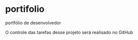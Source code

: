 # portifolio
portfólio de desenvolvedor

O controle das tarefas desse projeto será realisado no GitHub